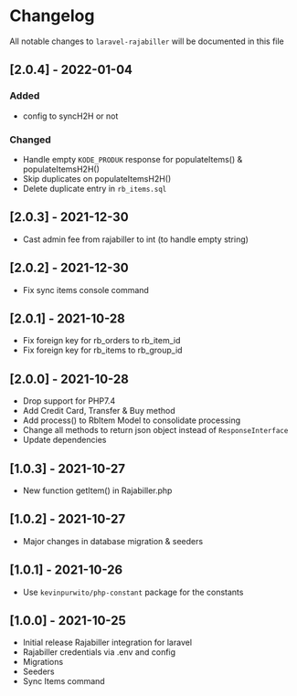 # Changelog

All notable changes to `laravel-rajabiller` will be documented in this file

## [2.0.4] - 2022-01-04
### Added
- config to syncH2H or not
### Changed
- Handle empty `KODE_PRODUK` response for populateItems() & populateItemsH2H()
- Skip duplicates on populateItemsH2H()
- Delete duplicate entry in `rb_items.sql`

## [2.0.3] - 2021-12-30
- Cast admin fee from rajabiller to int (to handle empty string)

## [2.0.2] - 2021-12-30
- Fix sync items console command

## [2.0.1] - 2021-10-28
- Fix foreign key for rb_orders to rb_item_id
- Fix foreign key for rb_items to rb_group_id

## [2.0.0] - 2021-10-28
- Drop support for PHP7.4
- Add Credit Card, Transfer & Buy method
- Add process() to RbItem Model to consolidate processing
- Change all methods to return json object instead of `ResponseInterface`
- Update dependencies

## [1.0.3] - 2021-10-27
- New function getItem() in Rajabiller.php

## [1.0.2] - 2021-10-27
- Major changes in database migration & seeders

## [1.0.1] - 2021-10-26
- Use `kevinpurwito/php-constant` package for the constants

## [1.0.0] - 2021-10-25
- Initial release Rajabiller integration for laravel
- Rajabiller credentials via .env and config
- Migrations
- Seeders
- Sync Items command
